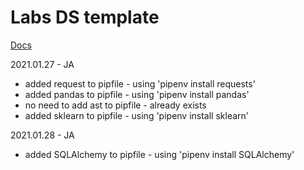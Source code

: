 # Labs DS template

[Docs](https://docs.labs.lambdaschool.com/data-science/)

2021.01.27 - JA
- added request to pipfile - using 'pipenv install requests'
- added pandas to pipfile - using 'pipenv install pandas'
- no need to add ast to pipfile - already exists
- added sklearn to pipfile - using 'pipenv install sklearn'

2021.01.28 - JA
- added SQLAlchemy to pipfile - using 'pipenv install SQLAlchemy'
